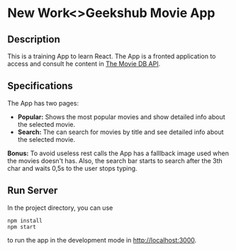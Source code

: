 # New Work<>Geekshub Movie App

## Description
This is a training App to learn React.
The App is a fronted application to access and consult he content in [The Movie DB API](https://developers.themoviedb.org/3/getting-started/introduction).

## Specifications
The App has two pages:
- **Popular:** Shows the most popular movies and show detailed info about the selected movie.
- **Search:** The can search for movies by title and see detailed info about the selected movie.

**Bonus:** To avoid useless rest calls the App has a falllback image used when the movies doesn't has. Also, the search bar starts to search after the 3th char and waits 0,5s to the user stops typing.

## Run Server

In the project directory, you can use 
<pre><code>npm install
npm start</code></pre>
to run the app in the development mode in [http://localhost:3000](http://localhost:3000).